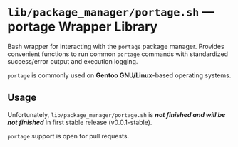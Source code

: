 # `lib/package_manager/portage.sh` — portage Wrapper Library

Bash wrapper for interacting with the `portage` package manager. Provides convenient functions to run common `portage` commands with standardized success/error output and execution logging.

`portage` is commonly used on **Gentoo GNU/Linux**-based operating systems.

## Usage

Unfortunately, `lib/package_manager/portage.sh` is _**not finished and will be not finished**_ in first stable release (v0.0.1-stable).

`portage` support is open for pull requests.
